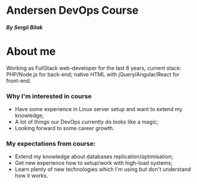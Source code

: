 # Andersen DevOps Course
##### By Sergii Bilak

# About me
Working as FullStack web-developer for the last 8 years, current stack: PHP/Node.js for back-end; native HTML with jQuery/Angular/React for front-end.

### Why I'm interested in course
- Have some experience in Linux server setup and want to extend my knowledge;
- A lot of things our DevOps currently do looks like a magic;
- Looking forward to some career growth.

### My expectations from course:
- Extend my knowledge about databases replication/optimisation;
- Get new experience how to setup/work with high-load systems;
- Learn plenty of new technologies which I'm using but don't understand how it works.
